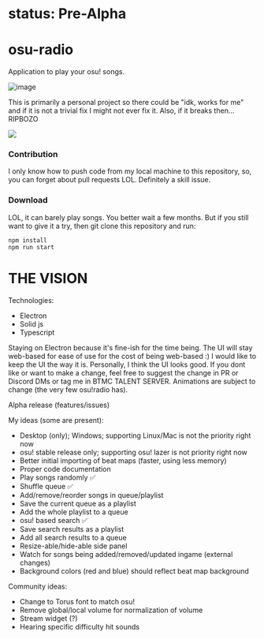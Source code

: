 # status: Pre-Alpha

# osu-radio

Application to play your osu! songs.

![image](https://github.com/user-attachments/assets/0cdfd7a0-3e08-4c5b-bb11-423c74176c74)

This is primarily a personal project so there could be "idk, works for me" and if it is not a trivial fix I might not ever fix it. Also, if it breaks then... RIPBOZO

![](https://cdn.7tv.app/emote/60dbea82e3e5887a4a95e1db/4x.webp)

### Contribution

I only know how to push code from my local machine to this repository, so, you can forget about pull requests LOL. Definitely a skill issue.

### Download

LOL, it can barely play songs. You better wait a few months. But if you still want to give it a try, then git clone this repository and run:

```
npm install
npm run start
```

# THE VISION

Technologies:

- Electron
- Solid js
- Typescript

Staying on Electron because it's fine-ish for the time being. The UI will stay web-based for ease of use for the cost of being web-based :) I would like to keep the UI the way it is. Personally, I think the UI looks good. If you dont like or want to make a change, feel free to suggest the change in PR or Discord DMs or tag me in BTMC TALENT SERVER. Animations are subject to change (the very few osu!radio has).

Alpha release (features/issues)

My ideas (some are present):

- Desktop (only); Windows; supporting Linux/Mac is not the priority right now
- osu! stable release only; supporting osu! lazer is not priority right now
- Better initial importing of beat maps (faster, using less memory)
- Proper code documentation
- Play songs randomly ✅
- Shuffle queue ✅
- Add/remove/reorder songs in queue/playlist
- Save the current queue as a playlist
- Add the whole playlist to a queue
- osu! based search ✅
- Save search results as a playlist
- Add all search results to a queue
- Resize-able/hide-able side panel
- Watch for songs being added/removed/updated ingame (external changes)
- Background colors (red and blue) should reflect beat map background

Community ideas:

- Change to Torus font to match osu!
- Remove global/local volume for normalization of volume
- Stream widget (?)
- Hearing specific difficulty hit sounds
